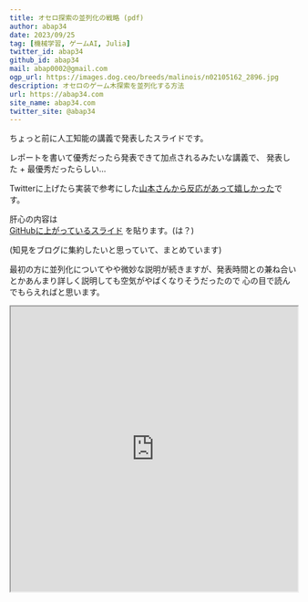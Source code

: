 ```yaml
---
title: オセロ探索の並列化の戦略 (pdf)
author: abap34
date: 2023/09/25
tag: [機械学習, ゲームAI, Julia]
twitter_id: abap34
github_id: abap34
mail: abap0002@gmail.com
ogp_url: https://images.dog.ceo/breeds/malinois/n02105162_2896.jpg
description: オセロのゲーム木探索を並列化する方法
url: https://abap34.com
site_name: abap34.com
twitter_site: @abap34
---
```



ちょっと前に人工知能の講義で発表したスライドです。

レポートを書いて優秀だったら発表できて加点されるみたいな講義で、
発表した + 最優秀だったらしい...

Twitterに上げたら実装で参考にした[山本さんから反応があって嬉しかった](https://twitter.com/issei_y/status/1686367844123209729)です。

肝心の内容は  
[GitHubに上がっているスライド](https://github.com/abap34/ParallelOthello.jl/main/slide.pdf) を貼ります。(は？)


(知見をブログに集約したいと思っていて、まとめています)


最初の方に並列化についてやや微妙な説明が続きますが、発表時間との兼ね合いとかあんまり詳しく説明しても空気がやばくなりそうだったので
心の目で読んでもらえればと思います。


<iframe src="https://drive.google.com/viewerng/viewer?embedded=true&url=https://raw.githubusercontent.com/abap34/ParallelOthello.jl/main/slide.pdf" width="100%" height="500px"></iframe>